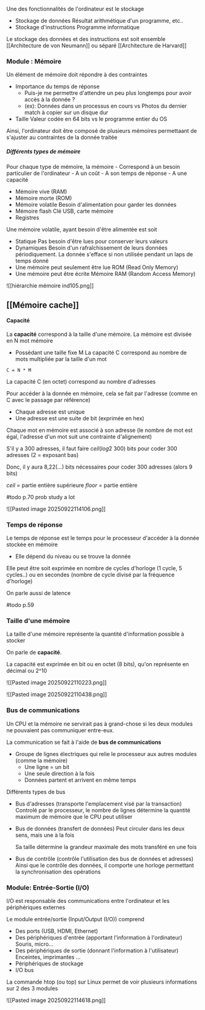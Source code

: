 Une des fonctionnalités de l'ordinateur est le stockage
-  Stockage de données
	Résultat arithmétique d'un programme, etc..
-  Stockage d'instructions
	Programme informatique

Le stockage des données et des instructions est soit ensemble
	[[Architecture de von Neumann]]
ou séparé
	[[Architecture de Harvard]]

### Module : Mémoire

Un élément de mémoire doit répondre à des contraintes
-  Importance du temps de réponse
	-  Puis-je me permettre d'attendre un peu plus longtemps pour avoir accès à la donnée ?
	-  (ex): Données dans un processus en cours vs Photos du dernier match à copier sur un disque dur
-  Taille
	Valeur codée en 64 bits vs le programme entier du OS

Ainsi, l'ordinateur doit être composé de plusieurs mémoires permettaant de s'ajuster au contraintes de la donnée traitée

##### Différents types de mémoire

Pour chaque type de mémoire, la mémoire 
	- Correspond à un besoin particulier de l'ordinateur
	- A un coût
	- A son temps de réponse
	- A une capacité

-  Mémoire vive (RAM)
-  Mémoire morte (ROM)
-  Mémoire volatile
	Besoin d'alimentation pour garder les données
-  Mémoire flash
	Clé USB, carte mémoire
-  Registres

Une mémoire volatile, ayant besoin d'être alimentée est soit
-  Statique
	Pas besoin d'être lues pour conserver leurs valeurs
-  Dynamiques
	Besoin d'un rafraîchissement de leurs données périodiquement. La donnée s'efface si non utilisée pendant un laps de temps donné
-  Une mémoire peut seulement être lue
	ROM (Read Only Memory)
-  Une mémoire peut être écrite
	Mémoire RAM (Random Access Memory)

![[hiérarchie mémoire ind105.png]]


## [[Mémoire cache]]


#### Capacité

La **capacité** correspond à la taille d'une mémoire. La mémoire est divisée en N mot mémoire
-  Possédant une taille fixe M
La capacité C correspond au nombre de mots multipliée par la taille d'un mot

`C = N * M`

La capacité C (en octet) correspond au nombre d'adresses

Pour accéder à la donnée en mémoire, cela se fait par l'adresse (comme en C avec le passage par référence)
-  Chaque adresse est unique
-  Une adresse est une suite de bit (exprimée en hex)

Chaque mot en mémoire est associé à son adresse (le nombre de mot est égal, l'adresse d'un mot suit une contrainte d'alignement)

S'il y a 300 adresses, il faut faire *ceil*(*log*2 300) bits pour coder 300 adresses (2 = exposant bas) 

Donc, il y aura 8,22(...) bits nécessaires pour coder 300 adresses (alors 9 bits)

*ceil* = partie entière supérieure
*floor* = partie entière

#todo p.70 prob study a lot

![[Pasted image 20250922114106.png]]

### Temps de réponse

Le temps de réponse est le temps pour le processeur d'accéder à la donnée stockée en mémoire
-  Elle dépend du niveau ou se trouve la donnée

Elle peut être soit exprimée en nombre de cycles d'horloge (1 cycle, 5 cycles..) ou en secondes (nombre de cycle divisé par la fréquence d'horloge)

On parle aussi de latence

#todo p.59

### Taille d'une mémoire

La taille d'une mémoire représente la quantité d'information possible à stocker

On parle de **capacité**.

La capacité est exprimée en bit ou en octet (8 bits), qu'on représente en décimal ou 2^10

![[Pasted image 20250922110223.png]]

![[Pasted image 20250922110438.png]]

### Bus de communications

Un CPU et la mémoire ne servirait pas à grand-chose si les deux modules ne pouvaient pas communiquer entre-eux. 

La communication se fait à l'aide de **bus de communications**

-  Groupe de lignes électriques qui relie le processeur aux autres modules (comme la mémoire)
	-  Une ligne = un bit
	-  Une seule direction à la fois
	-  Données partent et arrivent en même temps

Différents types de bus
-  Bus d'adresses (transporte l'emplacement visé par la transaction)
	Controlé par le processeur, le nombre de lignes détermine la quantité maximum de mémoire que le CPU peut utiliser
-  Bus de données (transfert de données)
	Peut circuler dans les deux sens, mais une à la fois
	
	Sa taille détermine la grandeur maximale des mots transféré en une fois
-  Bus de contrôle (contrôle l'utilisation des bus de données et adresses)
	Ainsi que le contrôle des données, il comporte une horloge permettant la synchronisation des opérations

### Module: Entrée-Sortie (I/O)

I/O est responsable des communications entre l'ordinateur et les périphériques externes

Le module entrée/sortie (Input/Output (I/O)) comprend
-  Des ports (USB, HDMI, Ethernet)
-  Des périphériques d'entrée (apportant l'information à l'ordinateur)
	Souris, micro...
-  Des périphériques de sortie (donnant l'information à l'utilisateur)
	Enceintes, imprimantes ...
-  Périphériques de stockage
-  I/O bus

La commande htop (ou top) sur Linux permet de voir plusieurs informations sur 2 des 3 modules

![[Pasted image 20250922114618.png]]